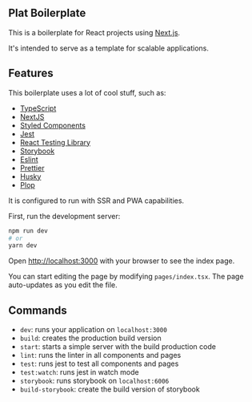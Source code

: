 ## Plat Boilerplate
This is a boilerplate for React projects using [Next.js](https://nextjs.org/).

It's intended to serve as a template for scalable applications.

## Features
This boilerplate uses a lot of cool stuff, such as:

- [TypeScript](https://www.typescriptlang.org/)
- [NextJS](https://nextjs.org/)
- [Styled Components](https://styled-components.com/)
- [Jest](https://jestjs.io/)
- [React Testing Library](https://testing-library.com/docs/react-testing-library/intro)
- [Storybook](https://storybook.js.org/)
- [Eslint](https://eslint.org/)
- [Prettier](https://prettier.io/)
- [Husky](https://github.com/typicode/husky)
- [Plop](https://plopjs.com/)

It is configured to run with SSR and PWA capabilities.

First, run the development server:

```bash
npm run dev
# or
yarn dev
```

Open [http://localhost:3000](http://localhost:3000) with your browser to see the index page.

You can start editing the page by modifying `pages/index.tsx`. The page auto-updates as you edit the file.

## Commands
- `dev`: runs your application on `localhost:3000`
- `build`: creates the production build version
- `start`: starts a simple server with the build production code
- `lint`: runs the linter in all components and pages
- `test`: runs jest to test all components and pages
- `test:watch`: runs jest in watch mode
- `storybook`: runs storybook on `localhost:6006`
- `build-storybook`: create the build version of storybook